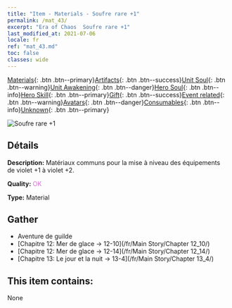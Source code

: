 ```yaml
---
title: "Item - Materials - Soufre rare +1"
permalink: /mat_43/
excerpt: "Era of Chaos  Soufre rare +1"
last_modified_at: 2021-07-06
locale: fr
ref: "mat_43.md"
toc: false
classes: wide
---
```

 [Materials](/ItemsFR/){: .btn .btn--primary}[Artifacts](/ItemsFR/Artifacts/){: .btn .btn--success}[Unit Soul](/ItemsFR/UnitSoul/){: .btn .btn--warning}[Unit Awakening](/ItemsFR/UnitAwakening/){: .btn .btn--danger}[Hero Soul](/ItemsFR/HeroSoul/){: .btn .btn--info}[Hero Skill](/ItemsFR/HeroSkill/){: .btn .btn--primary}[Gift](/ItemsFR/Gift/){: .btn .btn--success}[Event related](/ItemsFR/Events/){: .btn .btn--warning}[Avatars](/ItemsFR/Avatars/){: .btn .btn--danger}[Consumables](/ItemsFR/Consumables/){: .btn .btn--info}[Unknown](/ItemsFR/Unknown/){: .btn .btn--primary}

 ![Soufre rare +1](/images/t/i_cailiao_liuhuang2.png)

## Détails
 **Description:** Matériaux communs pour la mise à niveau des équipements de violet +1 à violet +2.

 **Quality:** <span style="color: #DA70D6">OK</span>

 **Type:** Material

## Gather

*    Aventure de guilde 
*    [Chapitre 12: Mer de glace -> 12-10](/fr/Main Story/Chapter 12_10/) 
*    [Chapitre 12: Mer de glace -> 12-14](/fr/Main Story/Chapter 12_14/) 
*    [Chapitre 13: Le jour et la nuit -> 13-4](/fr/Main Story/Chapter 13_4/) 

## This item contains:

  None


